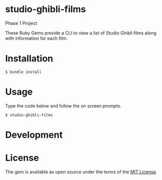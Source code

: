 # studio-ghibli-films
Phase 1 Project

These Ruby Gems provide a CLI to view a list of Studio Ghibli films along with information for each film.

# Installation

    $ bundle install

# Usage

Type the code below and follow the on screen prompts.

    $ studio-ghibli-films
# Development

# License

The gem is available as open source under the terms of the [MIT License](http://opensource.org/licenses/MIT).
